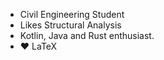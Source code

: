 - Civil Engineering Student
- Likes Structural Analysis
- Kotlin, Java and Rust enthusiast.
- :heart: LaTeX

<!---
Chenjox/Chenjox is a ✨ special ✨ repository because its `README.md` (this file) appears on your GitHub profile.
You can click the Preview link to take a look at your changes.
--->
